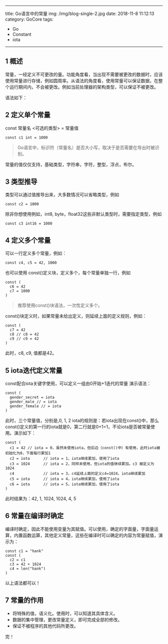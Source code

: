 ---------
title: Go语言中的常量
img: /img/blog-single-2.jpg
date: 2018-11-8 11:12:13
category: GoCore
tags:
-   Go
-   Constant
-   iota
------

## 1 概述
常量，一经定义不可更改的量。功能角度看，当出现不需要被更改的数据时，应该使用常量进行存储，例如圆周率。从语法的角度看，使用常量可以保证数据，在整个运行期间内，不会被更改。例如当前处理器的架构类型，可以保证不被更改。

语法如下：

<!-- more -->

## 2 定义单个常量

const 常量名 <可选的类型> = 常量值

```
const c1 int = 1000
```

> Go语言中，标识符（常量名）是否大小写，取决于是否需要在导出时被识别。

常量的值仅仅支持，基础类型，字符串，字符，整型，浮点，布尔。

## 3 类型推导

类型可以通过值推导出来，大多数情况可以省略类型，例如

```
const c2 = 1000
```

除非你想使用例如，int8, byte，float32这些非默认类型时，需要指定类型，例如

```
const c3 int16 = 1000
```

## 4 定义多个常量

可以一行定义多个常量，例如：

```
const c4, c5 = 42, 1000
```

也可以使用 const()定义块，定义多个，每个常量单独一行，例如

```
const (
  c6 = 42
  c7 = 1000
)
```

> 推荐使用const()块语法，一次性定义多个。

const()块定义时，如果常量未给出定义，则延续上面的定义规则，例如：

```
const (
  c7 = 42
  c8 // c8 = 42
  c9 // c9 = 42
)
```

此时，c8, c9, 值都是42。

## 5 iota迭代定义常量

const配合iota关键字使用，可以定义一组由0开始+1迭代的常量
演示语法：

```
const (
  gender_secret = iota
  gender_male // = iota
  gender_female // = iota
)
```

此时，三个常量值，分别是,0, 1, 2
iota的规则是：若iota出现在const()中，那么const()定义的第一行的iota就是0，第二行就是0+1=1，不论iota是否被常量使用。演示如下：

```
const (
  c1 = 42 // iota = 0，虽然未使用iota，但后边（const()中）有使用，此时iota被初始化为0，下面每行累加1
  c2 = iota      // iota = 1，iota继续累加，使用了iota
  c3 = 1024      // iota = 2，同样未使用，但iota的值继续累加。c3 被定义为1024
  c4             // iota = 3，c4延续上面的定义c4=1024，iota继续累加
  c5 = iota      // iota = 4，iota继续累加，使用了iota
  c6 = iota      // iota = 5，iota继续累加，使用了iota
)
```

此时结果为：42, 1, 1024, 1024, 4, 5

## 6 常量在编译时确定

编译时确定，因此不能使用变量为其赋值。可以使用，确定的字面量，字面量运算，内置函数运算，其他定义常量，这些在编译时可以确定的内容为常量赋值，演示为：

```
const c1 = "hank"
const (
  c2 = c1
  c3 = 42 + 1024
  c4 = len("hank")
)
```

以上语法都可以！

## 7 常量的作用

* 将特殊的值，语义化。使用时，可以知道其具体含义。
* 数据的集中管理，更改常量定义，即可完成全部的修改。
* 保证不被程序的其他代码所更改。

完！